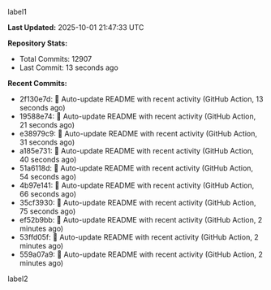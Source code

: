 
label1 
<!-- ACTIVITY_START -->
**Last Updated:** 2025-10-01 21:47:33 UTC

**Repository Stats:**
- Total Commits: 12907
- Last Commit: 13 seconds ago

**Recent Commits:**
- 2f130e7d: 🤖 Auto-update README with recent activity (GitHub Action, 13 seconds ago)
- 19588e74: 🤖 Auto-update README with recent activity (GitHub Action, 21 seconds ago)
- e38979c9: 🤖 Auto-update README with recent activity (GitHub Action, 31 seconds ago)
- a185e731: 🤖 Auto-update README with recent activity (GitHub Action, 40 seconds ago)
- 51a6118d: 🤖 Auto-update README with recent activity (GitHub Action, 54 seconds ago)
- 4b97e141: 🤖 Auto-update README with recent activity (GitHub Action, 66 seconds ago)
- 35cf3930: 🤖 Auto-update README with recent activity (GitHub Action, 75 seconds ago)
- ef52b9bb: 🤖 Auto-update README with recent activity (GitHub Action, 2 minutes ago)
- 53ffd05f: 🤖 Auto-update README with recent activity (GitHub Action, 2 minutes ago)
- 559a07a9: 🤖 Auto-update README with recent activity (GitHub Action, 2 minutes ago)
<!-- ACTIVITY_END -->

label2
